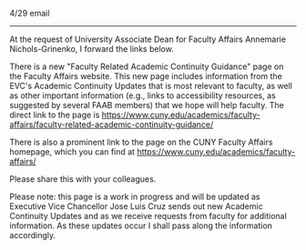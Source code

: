 4/29 email

----

At the request of University Associate Dean for Faculty Affairs Annemarie Nichols-Grinenko, I forward the links below.

 

There is a new "Faculty Related Academic Continuity Guidance" page on the Faculty Affairs website. This new page includes information from the EVC's Academic Continuity Updates that is most relevant to faculty, as well as other important information (e.g., links to accessibility resources, as suggested by several FAAB members) that we hope will help faculty. The direct link to the page is https://www.cuny.edu/academics/faculty-affairs/faculty-related-academic-continuity-guidance/

 

There is also a prominent link to the page on the CUNY Faculty Affairs homepage, which you can find at https://www.cuny.edu/academics/faculty-affairs/

 

Please share this with your colleagues.

 

Please note: this page is a work in progress and will be updated as Executive Vice Chancellor Jose Luis Cruz sends out new Academic Continuity Updates and as we receive requests from faculty for additional information. As these updates occur I shall pass along the information accordingly.

 
